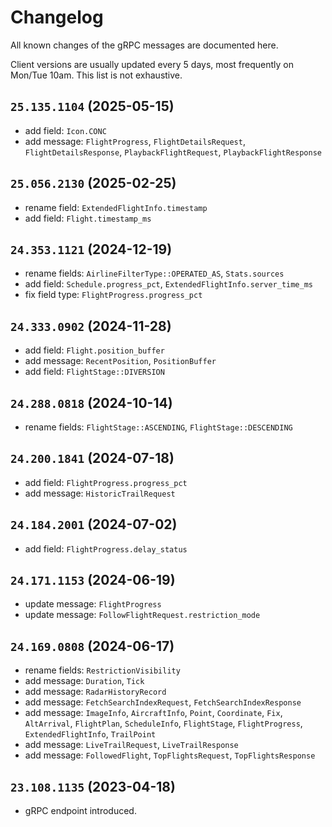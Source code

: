 # Changelog

All known changes of the gRPC messages are documented here.

Client versions are usually updated every 5 days, most frequently on Mon/Tue 10am.
This list is not exhaustive.

## `25.135.1104` (2025-05-15)
- add field: `Icon.CONC`
- add message: `FlightProgress`, `FlightDetailsRequest`, `FlightDetailsResponse`, `PlaybackFlightRequest`, `PlaybackFlightResponse`

## `25.056.2130` (2025-02-25)
- rename field: `ExtendedFlightInfo.timestamp`
- add field: `Flight.timestamp_ms`

## `24.353.1121` (2024-12-19)

- rename fields: `AirlineFilterType::OPERATED_AS`, `Stats.sources`
- add field: `Schedule.progress_pct`, `ExtendedFlightInfo.server_time_ms`
- fix field type: `FlightProgress.progress_pct`

## `24.333.0902` (2024-11-28)

- add field: `Flight.position_buffer`
- add message: `RecentPosition`, `PositionBuffer`
- add field: `FlightStage::DIVERSION`

## `24.288.0818` (2024-10-14)
- rename fields: `FlightStage::ASCENDING`, `FlightStage::DESCENDING`

## `24.200.1841` (2024-07-18)
- add field: `FlightProgress.progress_pct`
- add message: `HistoricTrailRequest`

## `24.184.2001` (2024-07-02)
- add field: `FlightProgress.delay_status`

## `24.171.1153` (2024-06-19)
- update message: `FlightProgress`
- update message: `FollowFlightRequest.restriction_mode`

## `24.169.0808` (2024-06-17)

- rename fields: `RestrictionVisibility`
- add message: `Duration`, `Tick`
- add message: `RadarHistoryRecord`
- add message: `FetchSearchIndexRequest`, `FetchSearchIndexResponse`
- add message: `ImageInfo`, `AircraftInfo`, `Point`, `Coordinate`, `Fix`, `AltArrival`, `FlightPlan`, `ScheduleInfo`, `FlightStage`, `FlightProgress`, `ExtendedFlightInfo`, `TrailPoint`
- add message: `LiveTrailRequest`, `LiveTrailResponse`
- add message: `FollowedFlight`, `TopFlightsRequest`, `TopFlightsResponse`

## `23.108.1135` (2023-04-18)

- gRPC endpoint introduced.

